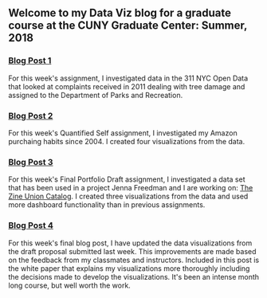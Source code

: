 ## Welcome to my Data Viz blog for a graduate course at the CUNY Graduate Center: Summer, 2018

### [Blog Post 1](./blog_post1.md)

For this week's assignment, I investigated data in the 311 NYC Open Data that looked at complaints received in 2011 dealing with tree damage and assigned to the Department of Parks and Recreation.  

### [Blog Post 2](./blog_post2.md)

For this week's Quantified Self assignment, I investigated my Amazon purchaing habits since 2004.  I created four visualizations from the data.   

### [Blog Post 3](./blog_post3.md)

For this week's Final Portfolio Draft assignment, I investigated a data set that has been used in a project Jenna Freedman and I are working on: [The Zine Union Catalog](http://browse.zinecat.org/).   I created three visualizations from the data and used more dashboard functionality than in previous assignments.   

### [Blog Post 4](./blog_post4.md)

For this week's final blog post, I have updated the data visualizations from the draft proposal submitted last week.  This improvements are made based on the feedback from my classmates and instructors.  Included in this post is the white paper that explains my visualizations more thoroughly including the decisions made to develop the visualizations.  It's been an intense month long course, but well worth the work.  
